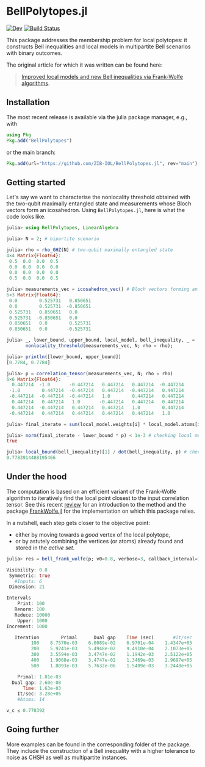# BellPolytopes.jl

[![Dev](https://img.shields.io/badge/docs-dev-blue.svg)](https://zib-iol.github.io/BellPolytopes.jl/dev/)
[![Build Status](https://github.com/zib-iol/BellPolytopes.jl/actions/workflows/CI.yml/badge.svg?branch=main)](https://github.com/zib-iol/BellPolytopes.jl/actions/workflows/CI.yml?query=branch%3Amain)

This package addresses the membership problem for local polytopes: it constructs Bell inequalities and local models in multipartite Bell scenarios with binary outcomes.

The original article for which it was written can be found here:

> [Improved local models and new Bell inequalities via Frank-Wolfe algorithms](http://arxiv.org/abs/2302.04721).

## Installation

The most recent release is available via the julia package manager, e.g., with

```julia
using Pkg
Pkg.add("BellPolytopes")
```

or the main branch:

```julia
Pkg.add(url="https://github.com/ZIB-IOL/BellPolytopes.jl", rev="main")
```

## Getting started

Let's say we want to characterise the nonlocality threshold obtained with the two-qubit maximally entangled state and measurements whose Bloch vectors form an icosahedron.
Using `BellPolytopes.jl`, here is what the code looks like.

```julia
julia> using BellPolytopes, LinearAlgebra

julia> N = 2; # bipartite scenario

julia> rho = rho_GHZ(N) # two-qubit maximally entangled state
4×4 Matrix{Float64}:
 0.5  0.0  0.0  0.5
 0.0  0.0  0.0  0.0
 0.0  0.0  0.0  0.0
 0.5  0.0  0.0  0.5

julia> measurements_vec = icosahedron_vec() # Bloch vectors forming an icosahedron
6×3 Matrix{Float64}:
 0.0        0.525731   0.850651
 0.0        0.525731  -0.850651
 0.525731   0.850651   0.0
 0.525731  -0.850651   0.0
 0.850651   0.0        0.525731
 0.850651   0.0       -0.525731

julia> _, lower_bound, upper_bound, local_model, bell_inequality, _ =
       nonlocality_threshold(measurements_vec, N; rho = rho);

julia> println([lower_bound, upper_bound])
[0.7784, 0.7784]

julia> p = correlation_tensor(measurements_vec, N; rho = rho)
6×6 Matrix{Float64}:
  0.447214  -1.0       -0.447214   0.447214   0.447214  -0.447214
 -1.0        0.447214  -0.447214   0.447214  -0.447214   0.447214
 -0.447214  -0.447214  -0.447214   1.0        0.447214   0.447214
  0.447214   0.447214   1.0       -0.447214   0.447214   0.447214
  0.447214  -0.447214   0.447214   0.447214   1.0        0.447214
 -0.447214   0.447214   0.447214   0.447214   0.447214   1.0

julia> final_iterate = sum(local_model.weights[i] * local_model.atoms[i] for i in 1:length(local_model));

julia> norm(final_iterate - lower_bound * p) < 1e-3 # checking local model
true

julia> local_bound(bell_inequality)[1] / dot(bell_inequality, p) # checking the Bell inequality
0.7783914488195466
```

## Under the hood

The computation is based on an efficient variant of the Frank-Wolfe algorithm to iteratively find the local point closest to the input correlation tensor.
See this recent [review](https://arxiv.org/abs/2211.14103) for an introduction to the method and the package [FrankWolfe.jl](https://github.com/ZIB-IOL/FrankWolfe.jl) for the implementation on which this package relies.

In a nutshell, each step gets closer to the objective point:
* either by moving towards a *good* vertex of the local polytope,
* or by astutely combining the vertices (or atoms) already found and stored in the *active set*.

```julia
julia> res = bell_frank_wolfe(p; v0=0.8, verbose=3, callback_interval=10^2, mode_last=-1);

Visibility: 0.8
 Symmetric: true
   #Inputs: 6
 Dimension: 21

Intervals
    Print: 100
   Renorm: 100
   Reduce: 10000
    Upper: 1000
Increment: 1000

   Iteration        Primal      Dual gap    Time (sec)       #It/sec    #Atoms       #LMO
         100    8.7570e-03    6.0089e-02    6.9701e-04    1.4347e+05        11         26
         200    5.9241e-03    5.4948e-02    9.4910e-04    2.1073e+05        16         33
         300    3.5594e-03    3.4747e-02    1.1942e-03    2.5122e+05        18         40
         400    1.9068e-03    3.4747e-02    1.3469e-03    2.9697e+05        16         42
         500    1.8093e-03    5.7632e-06    1.5409e-03    3.2448e+05        14         48

    Primal: 1.81e-03
  Dual gap: 2.60e-08
      Time: 1.63e-03
    It/sec: 3.28e+05
    #Atoms: 14

v_c ≤ 0.778392
```

## Going further

More examples can be found in the corresponding folder of the package.
They include the construction of a Bell inequality with a higher tolerance to noise as CHSH as well as multipartite instances.
